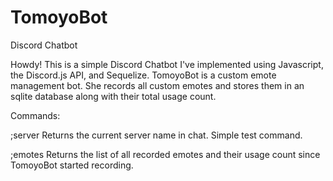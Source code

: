 # TomoyoBot
Discord Chatbot

Howdy!
This is a simple Discord Chatbot I've implemented using Javascript, the Discord.js API, and Sequelize.
TomoyoBot is a custom emote management bot. She records all custom emotes and stores them in an sqlite database along with their total usage count.

Commands:

;server		Returns the current server name in chat. Simple test command.

;emotes		Returns the list of all recorded emotes and their usage count since TomoyoBot started recording.
